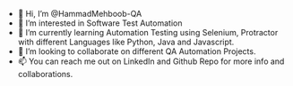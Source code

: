 - 👋 Hi, I’m @HammadMehboob-QA
- 👀 I’m interested in Software Test Automation
- 🌱 I’m currently learning Automation Testing using Selenium, Protractor with different Languages like Python, Java and Javascript.
- 💞️ I’m looking to collaborate on different QA Automation Projects.
- 📫 You can reach me out on LinkedIn and Github Repo for more info and collaborations.

<!---
HammadMehboob-QA/HammadMehboob-QA is a ✨ special ✨ repository because its `README.md` (this file) appears on your GitHub profile.
You can click the Preview link to take a look at your changes.
--->
